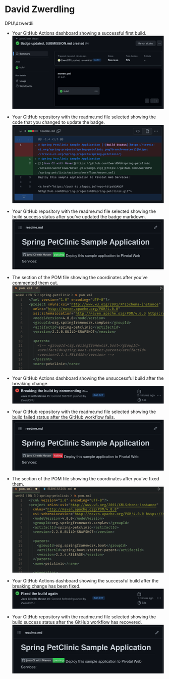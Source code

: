 # David Zwerdling
DPU\dzwerdli

- Your GitHub Actions dashboard showing a successful first build.
![Screen capture of the previous paragraph](images/Screenshot_2023-02-15_14-49-24.png)

- Your GitHub repository with the readme.md file selected showing the code that you changed to update the badge.
![Screen capture of the previous paragraph](images/Screenshot_2023-02-15_14-47-39.png)


- Your GitHub repository with the readme.md file selected showing the build success status after you’ve updated the badge markdown.
![Screen capture of the previous paragraph](images/Screenshot_2023-02-15_14-46-02.png)

- The section of the POM file showing the coordinates after you’ve commented them out.
![Screen capture of the previous paragraph](images/Screenshot_2023-02-15_14-57-16.png)


- Your GitHub Actions dashboard showing the unsuccessful build after the breaking change.
![Screen capture of the previous paragraph](images/Screenshot_2023-02-15_14-58-01.png)


- Your GitHub repository with the readme.md file selected showing the build failed status after the GitHub workflow fails.
![Screen capture of the previous paragraph](images/Screenshot_2023-02-15_14-58-37.png)


- The section of the POM file showing the coordinates after you’ve fixed them.
![Screen capture of the previous paragraph](images/Screenshot_2023-02-15_14-59-15.png)


- Your GitHub Actions dashboard showing the successful build after the breaking change has been fixed.
![Screen capture of the previous paragraph](images/Screenshot_2023-02-15_15-01-30.png)


- Your GitHub repository with the readme.md file selected showing the build success status after the GitHub workflow has recovered.
![Screen capture of the previous paragraph](images/Screenshot_2023-02-15_15-01-49.png)
